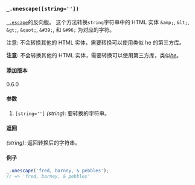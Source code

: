 ### `_.unescape([string=''])`[​](#_unescapestring "_unescapestring的直接链接")

[`_.escape`](#escape)的反向版。 这个方法转换`string`字符串中的 HTML 实体 `&amp;`, `&lt;`, `&gt;`, `&quot;`, `&#39;`, 和 `&#96;` 为对应的字符。  
  
注意: 不会转换其他的 HTML 实体，需要转换可以使用类似 he 的第三方库。

**注意:** 不会转换其他的 HTML 实体，需要转换可以使用第三方库，类似[_he_](https://mths.be/he)。

#### 添加版本

0.6.0

#### 参数

1.  `[string='']` _(string)_: 要转换的字符串。

#### 返回

_(string)_: 返回转换后的字符串。

#### 例子

```js
_.unescape('fred, barney, & pebbles');
// => 'fred, barney, & pebbles'

```